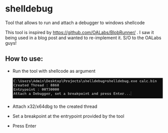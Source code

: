 # shelldebug
Tool that allows to run and attach a debugger to windows shellcode

This tool is inspired by https://github.com/OALabs/BlobRunner/ . I saw it being used in a blog post and wanted to re-implement it. S/O to the OALabs guys!

## How to use:
- Run the tool with shellcode as argument

  ![run](images/run.png)

- Attach x32/x64dbg to the created thread
- Set a breakpoint at the entrypoint provided by the tool
- Press Enter
